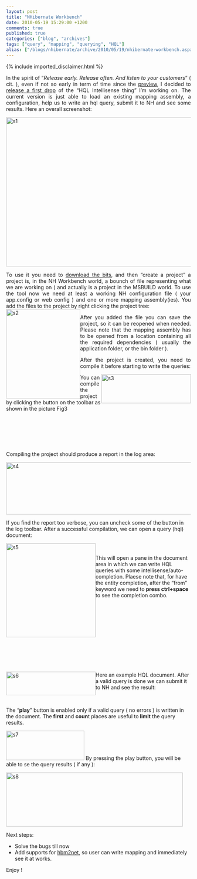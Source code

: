 ```yaml
---
layout: post
title: "NHibernate Workbench"
date: 2010-05-19 15:29:00 +1200
comments: true
published: true
categories: ["blog", "archives"]
tags: ["query", "mapping", "querying", "HQL"]
alias: ["/blogs/nhibernate/archive/2010/05/19/nhibernate-workbench.aspx"]
---
```

<!-- more -->
{% include imported_disclaimer.html %}
<p align="justify">In the spirit of &ldquo;<i>Release early. Release often. And listen to your customers</i>&rdquo; ( cit. ), even if not so early in term of time since the <a href="http://www.felicepollano.com/2010/04/22/SomeProgressWithHqlIntellisense.aspx">preview</a>, I decided to <a href="http://sourceforge.net/projects/faticalabshqled/files/">release a first drop</a> of the &ldquo;HQL Intellisense thing&rdquo; I&rsquo;m working on. The current version is just able to load an existing mapping assembly, a configuration, help us to write an hql query, submit it to NH and see some results. Here an overall screenshot: </p>
<p><a href="/cfs-file.ashx/__key/CommunityServer.Blogs.Components.WeblogFiles/nhibernate/s1_5F00_6D3E666D.png"><img style="border-right-width: 0px; display: inline; border-top-width: 0px; border-bottom-width: 0px; border-left-width: 0px" title="s1" alt="s1" src="/cfs-file.ashx/__key/CommunityServer.Blogs.Components.WeblogFiles/nhibernate/s1_5F00_thumb_5F00_55E33C2F.png" border="0" width="580" height="407" /></a></p>
<p align="justify">To use it you need to <a href="http://sourceforge.net/projects/faticalabshqled/files/" target="_blank">download the bits</a>, and then &ldquo;create a project&rdquo; a project is, in the NH Workbench world, a bounch of file representing what we are working on ( and actually is a project in the MSBUILD world. To use the tool now we need at least a working NH configuration file ( your app.config or web config ) and one or more mapping assembly(ies). You add the files to the project by right clicking the project tree:<a href="/cfs-file.ashx/__key/CommunityServer.Blogs.Components.WeblogFiles/nhibernate/s2_5F00_63199F75.png"><img style="border-right-width: 0px; display: inline; border-top-width: 0px; border-bottom-width: 0px; margin-left: 0px; border-left-width: 0px; margin-right: 0px" title="s2" alt="s2" src="/cfs-file.ashx/__key/CommunityServer.Blogs.Components.WeblogFiles/nhibernate/s2_5F00_thumb_5F00_0E7DC070.png" align="left" border="0" width="202" height="244" /></a> </p>
<p align="justify">After you added the file you can save the project, so it can be reopened when needed. Please note that the mapping assembly has to be opened from a location containing all the required dependencies ( usually the application folder, or the bin folder ).</p>
<p align="justify">After the project is created, you need to compile it before starting to write the queries:</p>
<p align="justify"><a href="/cfs-file.ashx/__key/CommunityServer.Blogs.Components.WeblogFiles/nhibernate/s3_5F00_0B1C28C8.png"><img style="border-right-width: 0px; display: inline; border-top-width: 0px; border-bottom-width: 0px; margin-left: 0px; border-left-width: 0px; margin-right: 0px" title="s3" alt="s3" src="/cfs-file.ashx/__key/CommunityServer.Blogs.Components.WeblogFiles/nhibernate/s3_5F00_thumb_5F00_740DA78B.png" align="right" border="0" width="244" height="79" /></a> </p>
<p>You can compile the project by clicking the button on the toolbar as shown in the picture Fig3</p>
<p>&nbsp;</p>
<p>&nbsp;</p>
<p>&nbsp;</p>
<p>Compiling the project should produce a report in the log area:</p>
<p><a href="/cfs-file.ashx/__key/CommunityServer.Blogs.Components.WeblogFiles/nhibernate/s4_5F00_1F71C886.png"><img style="border-right-width: 0px; display: inline; border-top-width: 0px; border-bottom-width: 0px; border-left-width: 0px" title="s4" alt="s4" src="/cfs-file.ashx/__key/CommunityServer.Blogs.Components.WeblogFiles/nhibernate/s4_5F00_thumb_5F00_1C7C63D3.png" border="0" width="572" height="142" /></a> </p>
<p>If you find the report too verbose, you can uncheck some of the button in the log toolbar. After a successful compilation, we can open a query (hql) document:</p>
<p><a href="/cfs-file.ashx/__key/CommunityServer.Blogs.Components.WeblogFiles/nhibernate/s5_5F00_38C9A5F3.png"><img style="border-right-width: 0px; display: inline; border-top-width: 0px; border-bottom-width: 0px; margin-left: 0px; border-left-width: 0px; margin-right: 0px" title="s5" alt="s5" src="/cfs-file.ashx/__key/CommunityServer.Blogs.Components.WeblogFiles/nhibernate/s5_5F00_thumb_5F00_15B93483.png" align="left" border="0" width="244" height="256" /></a> </p>
<p>&nbsp;</p>
<p>This will open a pane in the document area in which we can write HQL queries with some intellisense/auto-completion. Plaese note that, for have the entity completion, after the &ldquo;from&rdquo; keyword we need to <b>press ctrl+space</b> to see the completion combo.</p>
<p>&nbsp;</p>
<p>&nbsp;</p>
<p>&nbsp;</p>
<p>&nbsp;</p>
<p>&nbsp;</p>
<p>&nbsp;</p>
<p><a href="/cfs-file.ashx/__key/CommunityServer.Blogs.Components.WeblogFiles/nhibernate/s6_5F00_2B536D20.png"><img style="border-right-width: 0px; display: inline; border-top-width: 0px; border-bottom-width: 0px; margin-left: 0px; border-left-width: 0px; margin-right: 0px" title="s6" alt="s6" src="/cfs-file.ashx/__key/CommunityServer.Blogs.Components.WeblogFiles/nhibernate/s6_5F00_thumb_5F00_018FF22D.png" align="left" border="0" width="244" height="64" /></a> </p>
<p>Here an example HQL document. After a valid query is done we can submit it to NH and see the result:</p>
<p>&nbsp;</p>
<p>The &ldquo;<b>play</b>&rdquo; button is enabled only if a valid query ( no errors ) is written in the document. The<b> first</b> and <b>coun</b>t places are useful to<b> limit</b> the query results.</p>
<p><a href="/cfs-file.ashx/__key/CommunityServer.Blogs.Components.WeblogFiles/nhibernate/s7_5F00_3E6473FF.png"><img style="border-right-width: 0px; display: inline; border-top-width: 0px; border-bottom-width: 0px; border-left-width: 0px" title="s7" alt="s7" src="/cfs-file.ashx/__key/CommunityServer.Blogs.Components.WeblogFiles/nhibernate/s7_5F00_thumb_5F00_09E3A1B7.png" border="0" width="213" height="80" /></a> By pressing the play button, you will be able to se the query results ( if any ):</p>
<p><a href="/cfs-file.ashx/__key/CommunityServer.Blogs.Components.WeblogFiles/nhibernate/s8_5F00_59D95035.png"><img style="border-right-width: 0px; display: inline; border-top-width: 0px; border-bottom-width: 0px; border-left-width: 0px" title="s8" alt="s8" src="/cfs-file.ashx/__key/CommunityServer.Blogs.Components.WeblogFiles/nhibernate/s8_5F00_thumb_5F00_03F8D851.png" border="0" width="482" height="147" /></a> </p>
<p>Next steps:</p>
<ul>
<li>Solve the bugs till now </li>
<li>Add supports for <a href="/media/p/546.aspx" target="_blank">hbm2net</a>, so user can write mapping and immediately see it at works. </li>
</ul>
<p>Enjoy !</p>
